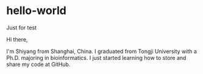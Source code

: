 # hello-world
Just for test

Hi there,

I'm Shiyang from Shanghai, China. I graduated from Tongji University with a Ph.D. majoring in bioinformatics. I just started learning how to store and share my code at GitHub.
